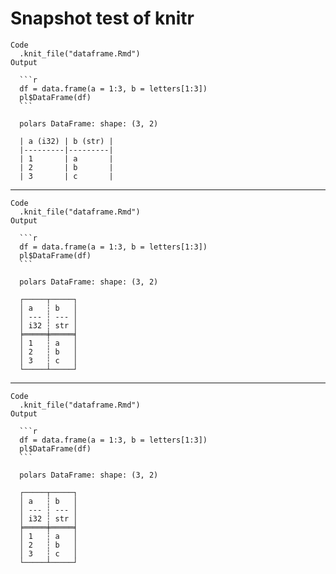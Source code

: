 # Snapshot test of knitr

    Code
      .knit_file("dataframe.Rmd")
    Output
      
      ```r
      df = data.frame(a = 1:3, b = letters[1:3])
      pl$DataFrame(df)
      ```
      
      polars DataFrame: shape: (3, 2)
      
      | a (i32) | b (str) |
      |---------|---------|
      | 1       | a       |
      | 2       | b       |
      | 3       | c       |

---

    Code
      .knit_file("dataframe.Rmd")
    Output
      
      ```r
      df = data.frame(a = 1:3, b = letters[1:3])
      pl$DataFrame(df)
      ```
      
      polars DataFrame: shape: (3, 2)
      
      ┌─────┬─────┐
      │ a   ┆ b   │
      │ --- ┆ --- │
      │ i32 ┆ str │
      ╞═════╪═════╡
      │ 1   ┆ a   │
      │ 2   ┆ b   │
      │ 3   ┆ c   │
      └─────┴─────┘

---

    Code
      .knit_file("dataframe.Rmd")
    Output
      
      ```r
      df = data.frame(a = 1:3, b = letters[1:3])
      pl$DataFrame(df)
      ```
      
      polars DataFrame: shape: (3, 2)
      
      ┌─────┬─────┐
      │ a   ┆ b   │
      │ --- ┆ --- │
      │ i32 ┆ str │
      ╞═════╪═════╡
      │ 1   ┆ a   │
      │ 2   ┆ b   │
      │ 3   ┆ c   │
      └─────┴─────┘

